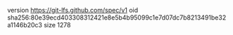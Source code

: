 version https://git-lfs.github.com/spec/v1
oid sha256:80e39ecd403308312421e8e5b4b95099c1e7d07dc7b8213491be32a1146b20c3
size 1278
